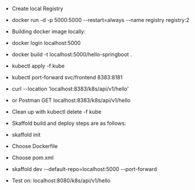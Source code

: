 - Create local Registry
- docker run -d -p 5000:5000 --restart=always --name registry registry:2
- Building docker image locally:
- docker login localhost:5000
- docker build -t localhost:5000/hello-springboot .
- kubectl apply -f kube
- kubectl port-forward svc/frontend 8383:8181
- curl --location 'localhost:8383/k8s/api/v1/hello'
- or Postman GET localhost:8383/k8s/api/v1/hello
- Clean up with kubectl delete -f kube

- Skaffold build and deploy steps are as follows:
- skaffold init
- Choose Dockerfile
- Choose pom.xml
- skaffold dev --default-repo=localhost:5000 --port-forward
- Test on: localhost:8080/k8s/api/v1/hello